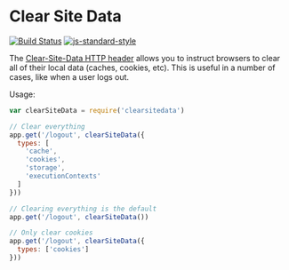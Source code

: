 Clear Site Data
===============
[![Build Status](https://travis-ci.org/helmetjs/clearsitedata.svg?branch=master)](https://travis-ci.org/helmetjs/clearsitedata)
[![js-standard-style](https://img.shields.io/badge/code%20style-standard-brightgreen.svg)](http://standardjs.com/)

The [Clear-Site-Data HTTP header](https://w3c.github.io/webappsec-clear-site-data/) allows you to instruct browsers to clear all of their local data (caches, cookies, etc). This is useful in a number of cases, like when a user logs out.

Usage:

```javascript
var clearSiteData = require('clearsitedata')

// Clear everything
app.get('/logout', clearSiteData({
  types: [
    'cache',
    'cookies',
    'storage',
    'executionContexts'
  ]
}))

// Clearing everything is the default
app.get('/logout', clearSiteData())

// Only clear cookies
app.get('/logout', clearSiteData({
  types: ['cookies']
}))
```
